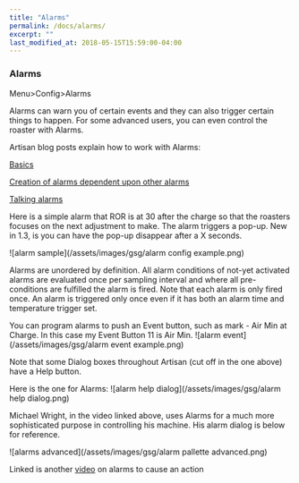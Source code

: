 ```yaml
---
title: "Alarms"
permalink: /docs/alarms/
excerpt: ""
last_modified_at: 2018-05-15T15:59:00-04:00
---
```


### Alarms

Menu>Config>Alarms

Alarms can warn you of certain events and they can also trigger certain things to happen.  For some advanced users, you can even control the roaster with Alarms.  

Artisan blog posts explain how to work with Alarms:

[Basics](https://artisan-roasterscope.blogspot.com/2013/03/alarms.html)

[Creation of alarms dependent upon other alarms](https://artisan-roasterscope.blogspot.com/2016/08/more-alarms.html)

[Talking alarms](https://artisan-roasterscope.blogspot.com/2017/12/talking-alarms.html)

Here is a simple alarm that ROR is at 30 after the charge so that the roasters focuses on the next adjustment to make.  The alarm triggers a pop-up.  New in 1.3, is you can have the pop-up disappear after a X seconds.

![alarm sample](/assets/images/gsg/alarm config example.png)


Alarms are unordered by definition. All alarm conditions of not-yet activated alarms are evaluated once per sampling interval and where all pre-conditions are fulfilled the alarm is fired. Note that each alarm is only fired once.  An alarm is triggered only once even if it has both an alarm time and temperature trigger set.  

You can program alarms to push an Event button, such as mark - Air Min at Charge.  In this case my Event Button 11 is Air Min.
![alarm event](/assets/images/gsg/alarm event example.png)

Note that some Dialog boxes throughout Artisan (cut off in the one above) have a Help button.  

Here is the one for Alarms:
![alarm help dialog](/assets/images/gsg/alarm help dialog.png)


Michael Wright, in the video linked above, uses Alarms for a much more sophisticated purpose in controlling his machine.  His alarm dialog is below for reference.

![alarms advanced](/assets/images/gsg/alarm pallette advanced.png)


Linked is another [video](https://www.youtube.com/watch?v=hYX6c1_rxFI) on alarms to cause an action
